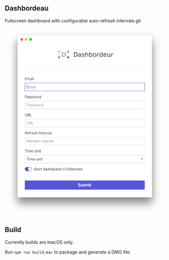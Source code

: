 ## Dashbordeau

Fullscreen dashboard with configurable auto-refresh intervals.git 

![preview](./assets/images/preview.png "Dashbordeau preview")


## Build

Currently builds are macOS only.

Run `npm run build:mac` to package and generate a DMG file.

<!--
electron-icon-maker -i assets/icons/src/dashbordeur-round.png -o assets/

https://www.christianengvall.se/electron-menu/
https://github.com/webtorrent/webtorrent-desktop/blob/62cb304971cb867e5923044df9b7afa2c5f35e78/main/updater.js
https://github.com/webtorrent/webtorrent.io/blob/master/server/desktop-api.js

high level wrapper for electron-build and electron-packager
https://electronforge.io/
-->